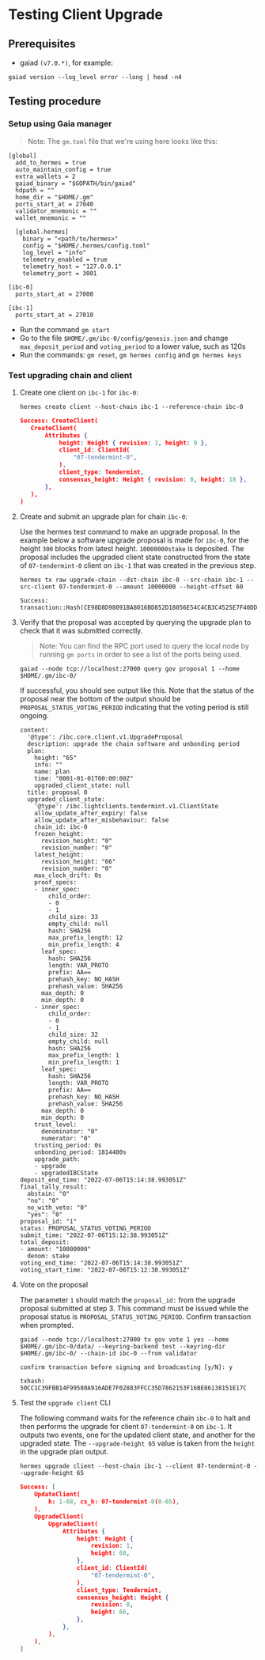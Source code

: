 # Testing Client Upgrade

## Prerequisites

- gaiad `(v7.0.*)`, for example:

```shell
gaiad version --log_level error --long | head -n4
```

## Testing procedure

### Setup using Gaia manager
> Note: The `gm.toml` file that we're using here looks like this:
```
[global]
  add_to_hermes = true
  auto_maintain_config = true
  extra_wallets = 2
  gaiad_binary = "$GOPATH/bin/gaiad"
  hdpath = ""
  home_dir = "$HOME/.gm"
  ports_start_at = 27040
  validator_mnemonic = ""
  wallet_mnemonic = ""

  [global.hermes]
    binary = "<path/to/hermes>"
    config = "$HOME/.hermes/config.toml"
    log_level = "info"
    telemetry_enabled = true
    telemetry_host = "127.0.0.1"
    telemetry_port = 3001

[ibc-0]
  ports_start_at = 27000

[ibc-1]
  ports_start_at = 27010
```
* Run the command `gm start`
* Go to the file `$HOME/.gm/ibc-0/config/genesis.json` and change `max_deposit_period` and `voting_period` to a lower value, such as 120s
* Run the commands: `gm reset`, `gm hermes config` and `gm hermes keys`

### Test upgrading chain and client

1. Create one client on `ibc-1` for `ibc-0`:

    ```shell
    hermes create client --host-chain ibc-1 --reference-chain ibc-0
    ```

    ```json
    Success: CreateClient(
       CreateClient(
           Attributes {
               height: Height { revision: 1, height: 9 },
               client_id: ClientId(
                   "07-tendermint-0",
               ),
               client_type: Tendermint,
               consensus_height: Height { revision: 0, height: 18 },
           },
       ),
    )
    ```

2. Create and submit an upgrade plan for chain `ibc-0`:

    Use the hermes test command to make an upgrade proposal. In the example below a software upgrade proposal is made for `ibc-0`, for the height `300` blocks from latest height. `10000000stake` is deposited.
    The proposal includes the upgraded client state constructed from the state of `07-tendermint-0` client on `ibc-1` that was created in the previous step.

    ```shell
    hermes tx raw upgrade-chain --dst-chain ibc-0 --src-chain ibc-1 --src-client 07-tendermint-0 --amount 10000000 --height-offset 60
    ```

    ```text
    Success: transaction::Hash(CE98D8D98091BA8016BD852D18056E54C4CB3C4525E7F40DD3C40B4FD0F2482B)
    ```

 3. Verify that the proposal was accepted by querying the upgrade plan to check that it was submitted correctly.

     > Note: You can find the RPC port used to query the local node by running
     > `gm ports` in order to see a list of the ports being used.

    ```shell
    gaiad --node tcp://localhost:27000 query gov proposal 1 --home $HOME/.gm/ibc-0/
    ```

    If successful, you should see output like this. Note that the status of the proposal near the bottom of the output should be
    `PROPOSAL_STATUS_VOTING_PERIOD` indicating that the voting period is still ongoing.

    ```text
    content:
      '@type': /ibc.core.client.v1.UpgradeProposal
      description: upgrade the chain software and unbonding period
      plan:
        height: "65"
        info: ""
        name: plan
        time: "0001-01-01T00:00:00Z"
        upgraded_client_state: null
      title: proposal 0
      upgraded_client_state:
        '@type': /ibc.lightclients.tendermint.v1.ClientState
        allow_update_after_expiry: false
        allow_update_after_misbehaviour: false
        chain_id: ibc-0
        frozen_height:
          revision_height: "0"
          revision_number: "0"
        latest_height:
          revision_height: "66"
          revision_number: "0"
        max_clock_drift: 0s
        proof_specs:
        - inner_spec:
            child_order:
            - 0
            - 1
            child_size: 33
            empty_child: null
            hash: SHA256
            max_prefix_length: 12
            min_prefix_length: 4
          leaf_spec:
            hash: SHA256
            length: VAR_PROTO
            prefix: AA==
            prehash_key: NO_HASH
            prehash_value: SHA256
          max_depth: 0
          min_depth: 0
        - inner_spec:
            child_order:
            - 0
            - 1
            child_size: 32
            empty_child: null
            hash: SHA256
            max_prefix_length: 1
            min_prefix_length: 1
          leaf_spec:
            hash: SHA256
            length: VAR_PROTO
            prefix: AA==
            prehash_key: NO_HASH
            prehash_value: SHA256
          max_depth: 0
          min_depth: 0
        trust_level:
          denominator: "0"
          numerator: "0"
        trusting_period: 0s
        unbonding_period: 1814400s
        upgrade_path:
        - upgrade
        - upgradedIBCState
    deposit_end_time: "2022-07-06T15:14:38.993051Z"
    final_tally_result:
      abstain: "0"
      "no": "0"
      no_with_veto: "0"
      "yes": "0"
    proposal_id: "1"
    status: PROPOSAL_STATUS_VOTING_PERIOD
    submit_time: "2022-07-06T15:12:38.993051Z"
    total_deposit:
    - amount: "10000000"
      denom: stake
    voting_end_time: "2022-07-06T15:14:38.993051Z"
    voting_start_time: "2022-07-06T15:12:38.993051Z"
    ```

 4. Vote on the proposal

    The parameter `1` should match the `proposal_id:` from the upgrade proposal submitted at step 3.
    This command must be issued while the proposal status is `PROPOSAL_STATUS_VOTING_PERIOD`. Confirm transaction when prompted.

    ```shell
    gaiad --node tcp://localhost:27000 tx gov vote 1 yes --home $HOME/.gm/ibc-0/data/ --keyring-backend test --keyring-dir $HOME/.gm/ibc-0/ --chain-id ibc-0 --from validator
    ```

    ```text
    confirm transaction before signing and broadcasting [y/N]: y

    txhash: 50CC1C39FBB14F99580A916ADE7F02883FFCC35D7862153F16BE86138151E17C
    ```

5. Test the `upgrade client` CLI

    The following command waits for the reference chain `ibc-0` to halt and then performs the upgrade for client `07-tendermint-0` on `ibc-1`. It outputs two events, one for the updated client state,
    and another for the upgraded state.
    The `--upgrade-height 65` value is taken from the `height` in the upgrade plan output.

    ```shell
    hermes upgrade client --host-chain ibc-1 --client 07-tendermint-0 --upgrade-height 65
    ```
    ```json
    Success: [
        UpdateClient(
            h: 1-68, cs_h: 07-tendermint-0(0-65),
        ),
        UpgradeClient(
            UpgradeClient(
                Attributes {
                    height: Height {
                        revision: 1,
                        height: 68,
                    },
                    client_id: ClientId(
                        "07-tendermint-0",
                    ),
                    client_type: Tendermint,
                    consensus_height: Height {
                        revision: 0,
                        height: 66,
                    },
                },
            ),
        ),
    ]
    ```
